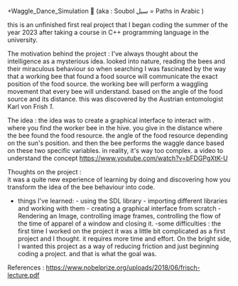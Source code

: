 +Waggle_Dance_Simulation 🐝 (aka : Soubol سبل = Paths in Arabic )

this  is an unfinished first real  project that I began coding the summer of the year 2023 after taking a course in C++ programming language 
in the university.

The motivation behind the project : 
I've always thought about the intelligence as a mysterious idea. looked into nature, reading the bees  and their miraculous behaviour 
so when searching I was fascinated by the way that a working bee that found a food source will communicate the exact
position of the food source. the working bee will perform a waggling movement that every bee will understand. 
based on the angle of the food source and its distance. this was discovered by the Austrian entomologist Karl von Frish *1*. 

The idea : 
the idea was to create a graphical interface to interact with . where you find the worker bee in the hive. you give in the distance where the bee
found the food resource. the angle of the food resource depending on the sun's position. and then the bee performs the waggle dance based on these 
two specific variables. in reality, it's way too complex.
a video to understand the concept 
https://www.youtube.com/watch?v=bFDGPgXtK-U

Thoughts on the project  :     
it was a quite new experience of learning by doing and discovering how you transform the idea 
of the bee behaviour into code.
   - things I've learned: - using the SDL library 
                          -  importing different libraries and working with them
                           - creating a graphical interface from scratch 
                           - Rendering an Image, controlling image frames, controlling the flow
                              of the time of apparel of a window and closing it.
     -some difficulties :
     the first time I worked on the project it was a little bit complicated as a first project and I thought.  it
     requires more time and effort. On the bright side, I wanted this project as a way of reducing friction and
     just beginning coding a project. and that is what the goal was.
   
References :
 https://www.nobelprize.org/uploads/2018/06/frisch-lecture.pdf

